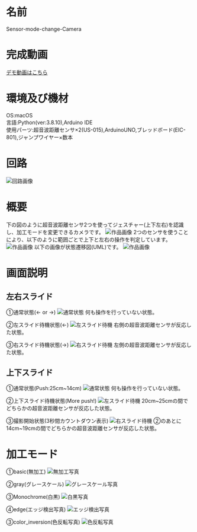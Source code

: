 # 名前
Sensor-mode-change-Camera

# 完成動画

[デモ動画はこちら](https://youtu.be/b7HB9DZ3f78)<br>

# 環境及び機材

OS:macOS<br>
言語:Python(ver:3.8.10),Arduino IDE<br>
使用パーツ:超音波距離センサ×2(US-015),ArduinoUNO,ブレッドボード(EIC-801),ジャンプワイヤー×数本

# 回路

![回路画像](./readme_img/circuit.png)

# 概要
下の図のように超音波距離センサ2つを使ってジェスチャー(上下左右)を認識し、加工モードを変更できるカメラです。
![作品画像](./readme_img/product.jpg)
2つのセンサを使うことにより、以下のように範囲ごとで上下と左右の操作を判定しています。
![作品画像](./readme_img/control_range.png)
以下の画像が状態遷移図(UML)です。
![作品画像](./readme_img/UML.png)

# 画面説明
## 左右スライド
①通常状態(<- or ->)
![通常状態](./readme_img/basic.png)
何も操作を行っていない状態。

②左スライド待機状態(<-)
![左スライド待機](./readme_img/left_waiting.png)
右側の超音波距離センサが反応した状態。

③右スライド待機状態(->)
![右スライド待機](./readme_img/right_waiting.png)
左側の超音波距離センサが反応した状態。

## 上下スライド
①通常状態(Push:25cm~14cm)
![通常状態](./readme_img/basic.png)
何も操作を行っていない状態。

②上下スライド待機状態(More push!)
![左スライド待機](./readme_img/push_waiting.png)
20cm~25cmの間でどちらかの超音波距離センサが反応した状態。


③撮影開始状態(3秒間カウントダウン表示)
![右スライド待機](./readme_img/pushing.png)
②のあとに14cm~19cmの間でどちらかの超音波距離センサが反応した状態。

# 加工モード
①basic(無加工)
![無加工写真](./readme_img/basic-picture.jpg)

②gray(グレースケール)
![グレースケール写真](./readme_img/gray-picture.jpg)

③Monochrome(白黒)
![白黒写真](./readme_img/monochrome-picture.jpg)

④edge(エッジ検出写真)
![エッジ検出写真](./readme_img/edge-picture.jpg)

③color_inversion(色反転写真)
![色反転写真](./readme_img/color-inversion-picture.jpg)